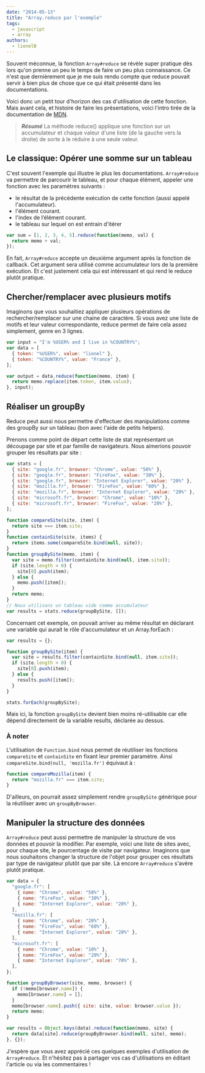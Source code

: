 ```yaml
---
date: "2014-05-13"
title: "Array.reduce par l'exemple"
tags:
  - javascript
  - array
authors:
  - lionelB
---
```


Souvent méconnue, la fonction `Array#reduce` se révèle super pratique dès lors
qu'on prenne un peu le temps de faire un peu plus connaissance. Ce n'est que
dernièrement que je me suis rendu compte que reduce pouvait servir à bien plus
de chose que ce qui était présenté dans les documentations.

Voici donc un petit tour d'horizon des cas d'utilisation de cette fonction. Mais
avant cela, et histoire de faire les présentations, voici l'intro tirée de la
documentation de
[MDN](https://developer.mozilla.org/fr/docs/JavaScript/Reference/Objets_globaux/Array/reduce).

> **_Résumé_** La méthode reduce() applique une fonction sur un accumulateur et
> chaque valeur d'une liste (de la gauche vers la droite) de sorte à le réduire
> à une seule valeur.

## Le classique: Opérer une somme sur un tableau

C'est souvent l'exemple qui illustre le plus les documentations. `Array#reduce`
va permettre de parcourir le tableau, et pour chaque élément, appeler une
fonction avec les paramètres suivants :

- le résultat de la précédente exécution de cette fonction (aussi appelé
  l'accumulateur).
- l'élément courant.
- l'index de l’élément courant.
- le tableau sur lequel on est entrain d'itérer

```javascript
var sum = [1, 2, 3, 4, 5].reduce(function(memo, val) {
  return memo + val;
});
```

En fait, `Array#reduce` accepte un deuxième argument après la fonction de
callback. Cet argument sera utilisé comme accumulateur lors de la première
exécution. Et c'est justement cela qui est intéressant et qui rend le reduce
plutôt pratique.

## Chercher/remplacer avec plusieurs motifs

Imaginons que vous souhaitiez appliquer plusieurs opérations de
rechercher/remplacer sur une chaine de caractère. Si vous avez une liste de
motifs et leur valeur correspondante, reduce permet de faire cela assez
simplement, genre en 3 lignes.

```javascript
var input = "I'm %USER% and I live in %COUNTRY%";
var data = [
  { token: "%USER%", value: "lionel" },
  { token: "%COUNTRY%", value: "France" },
];

var output = data.reduce(function(memo, item) {
  return memo.replace(item.token, item.value);
}, input);
```

## Réaliser un groupBy

Reduce peut aussi nous permettre d'effectuer des manipulations comme des groupBy
sur un tableau (bon avec l'aide de petits helpers).

Prenons comme point de départ cette liste de stat représentant un découpage par
site et par famille de navigateurs. Nous aimerions pouvoir grouper les résultats
par site :

```javascript
var stats = [
  { site: "google.fr", browser: "Chrome", value: "50%" },
  { site: "google.fr", browser: "FireFox", value: "30%" },
  { site: "google.fr", browser: "Internet Explorer", value: "20%" },
  { site: "mozilla.fr", browser: "FireFox", value: "60%" },
  { site: "mozilla.fr", browser: "Internet Explorer", value: "20%" },
  { site: "microsoft.fr", browser: "Chrome", value: "10%" },
  { site: "microsoft.fr", browser: "FireFox", value: "20%" },
];

function compareSite(site, item) {
  return site === item.site;
}
function containSite(site, items) {
  return items.some(compareSite.bind(null, site));
}
function groupBySite(memo, item) {
  var site = memo.filter(containSite.bind(null, item.site));
  if (site.length > 0) {
    site[0].push(item);
  } else {
    memo.push([item]);
  }
  return memo;
}
// Nous utilisons un tableau vide comme accumulateur
var results = stats.reduce(groupBySite, []);
```

Concernant cet exemple, on pouvait arriver au même résultat en déclarant une
variable qui aurait le rôle d'accumulateur et un Array.forEach :

```javascript
var results = {};

function groupBySite(item) {
  var site = results.filter(containSite.bind(null, item.site));
  if (site.length > 0) {
    site[0].push(item);
  } else {
    results.push([item]);
  }
}

stats.forEach(groupBySite);
```

Mais ici, la fonction `groupBySite` devient bien moins ré-utilisable car elle
dépend directement de la variable results, déclarée au dessus.

### À noter

L'utilisation de `Function.bind` nous permet de réutiliser les fonctions
`compareSite` et `containSite` en fixant leur premier paramètre. Ainsi
`compareSite.bind(null, 'mozilla.fr')` équivaut à :

```javascript
function compareMozilla(item) {
  return "mozilla.fr" === item.site;
}
```

D'ailleurs, on pourrait assez simplement rendre `groupBySite` générique pour la
réutiliser avec un `groupByBrowser`.

## Manipuler la structure des données

`Array#reduce` peut aussi permettre de manipuler la structure de vos données et
pouvoir la modifier. Par exemple, voici une liste de sites avec, pour chaque
site, le pourcentage de visite par navigateur. Imaginons que nous souhaitons
changer la structure de l'objet pour grouper ces résultats par type de
navigateur plutôt que par site. Là encore `Array#reduce` s'avère plutôt
pratique.

```javascript
var data = {
  "google.fr": [
    { name: "Chrome", value: "50%" },
    { name: "FireFox", value: "30%" },
    { name: "Internet Explorer", value: "20%" },
  ],
  "mozilla.fr": [
    { name: "Chrome", value: "20%" },
    { name: "FireFox", value: "60%" },
    { name: "Internet Explorer", value: "20%" },
  ],
  "microsoft.fr": [
    { name: "Chrome", value: "10%" },
    { name: "FireFox", value: "20%" },
    { name: "Internet Explorer", value: "70%" },
  ],
};

function groupByBrowser(site, memo, browser) {
  if (!memo[browser.name]) {
    memo[browser.name] = [];
  }
  memo[browser.name].push({ site: site, value: browser.value });
  return memo;
}

var results = Object.keys(data).reduce(function(memo, site) {
  return data[site].reduce(groupByBrowser.bind(null, site), memo);
}, {});
```

J'espère que vous avez apprécié ces quelques exemples d'utilisation de
`Array#reduce`. Et n'hésitez pas à partager vos cas d'utilisations en éditant
l'article ou via les commentaires !

